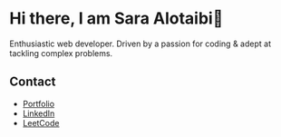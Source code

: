 # Hi there, I am Sara Alotaibi👋

Enthusiastic web developer. Driven by a passion for coding  & adept at tackling complex problems.
<h2 class="heading-element" dir="auto">Contact</h2>
<ul class="contact-list">
    <li class="contact-item">
    <span class="icon"><i class="fas fa-briefcase"></i></span>
    <a href="https://saraaydh.netlify.app/">Portfolio <i class="fas fa-link"></i></a>
  </li>
  <li class="contact-item">
    <span class="icon"><i class="fab fa-linkedin"></i></span>
    <a href="https://www.linkedin.com/in/sara-aydh">LinkedIn <i class="fab fa-linkedin-in"></i></a>
  </li>
  <li class="contact-item">
    <span class="icon"><i class="fas fa-code"></i></span>
    <a href="https://leetcode.com/saraaydh">LeetCode <i class="fas fa-code"></i></a>
  </li>
</ul>
<!--
* *SARAAYDH/SARAAYDH** is a ✨ _special_ ✨ repository because its `README.md` (this file) appears on your GitHub profile.

Here are some ideas to get you started:

- 🔭 Enthusiastic .NET developer
- 🌱 I’m currently learning ...
- 👯 I’m looking to collaborate on ...
- 🤔 I’m looking for help with ...
- 💬 Ask me about ...
- 📫 How to reach me: ...
- 😄 Pronouns: ...
- ⚡ Fun fact: ...
-->
